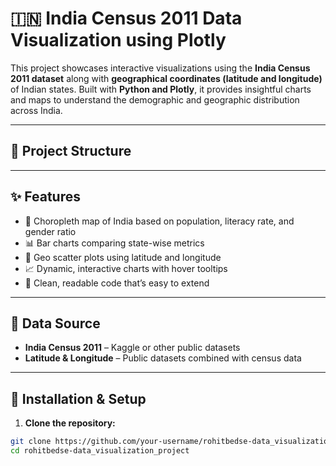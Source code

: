 # 🇮🇳 India Census 2011 Data Visualization using Plotly

This project showcases interactive visualizations using the **India Census 2011 dataset** along with **geographical coordinates (latitude and longitude)** of Indian states. Built with **Python and Plotly**, it provides insightful charts and maps to understand the demographic and geographic distribution across India.

---

## 📁 Project Structure


---

## ✨ Features

- 📍 Choropleth map of India based on population, literacy rate, and gender ratio
- 📊 Bar charts comparing state-wise metrics
- 🧭 Geo scatter plots using latitude and longitude
- 📈 Dynamic, interactive charts with hover tooltips
- 🧹 Clean, readable code that’s easy to extend

---

## 📌 Data Source

- **India Census 2011** – Kaggle or other public datasets
- **Latitude & Longitude** – Public datasets combined with census data

---

## 🔧 Installation & Setup

1. **Clone the repository:**
```bash
git clone https://github.com/your-username/rohitbedse-data_visualization_project.git
cd rohitbedse-data_visualization_project

